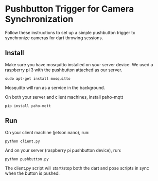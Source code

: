 # Pushbutton Trigger for Camera Synchronization

Follow these instructions to set up a simple pushbutton trigger to synchronize cameras for dart throwing sessions.

## Install
Make sure you have mosquitto installed on your server device. We used a raspberry pi 3 with the pushbutton attached as our server.
```
sudo apt-get install mosquitto
```

Mosquitto will run as a service in the background.

On both your server and client machines, install paho-mqtt
```
pip install paho-mqtt
```

## Run
On your client machine (jetson nano), run:
```
python client.py
```

And on your server (raspberry pi pushbutton device), run:
```
python pushbutton.py
```

The client.py script will start/stop both the dart and pose scripts in sync when the button is pushed.
